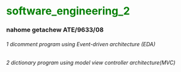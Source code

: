 # <font color="green"> software_engineering_2 </font>
### nahome getachew ATE/9633/08

###### 1 dicomment program using Event-driven architecture (EDA)
###### 2 dictionary program using model view controller architecture(MVC)


